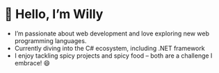 # 👋 Hello, I’m Willy

- I’m passionate about web development and love exploring new web programming languages.
- Currently diving into the C# ecosystem, including .NET framework
- I enjoy tackling spicy projects and spicy food – both are a challenge I embrace! 😄
<!---
DjabelWilly/DjabelWilly is a ✨ special ✨ repository because its `README.md` (this file) appears on your GitHub profile.
You can click the Preview link to take a look at your changes.
--->
